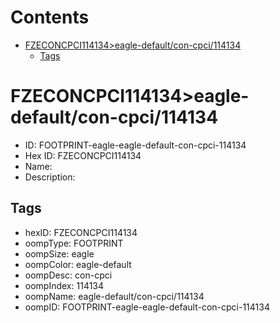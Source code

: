 



Contents
========

* [FZECONCPCI114134>eagle-default/con-cpci/114134](#fzeconcpci114134eagle-defaultcon-cpci114134)
	* [Tags](#tags)

# FZECONCPCI114134>eagle-default/con-cpci/114134

- ID: FOOTPRINT-eagle-eagle-default-con-cpci-114134
- Hex ID: FZECONCPCI114134
- Name: 
- Description: 

## Tags

- hexID: FZECONCPCI114134
- oompType: FOOTPRINT
- oompSize: eagle
- oompColor: eagle-default
- oompDesc: con-cpci
- oompIndex: 114134
- oompName: eagle-default/con-cpci/114134
- oompID: FOOTPRINT-eagle-eagle-default-con-cpci-114134
